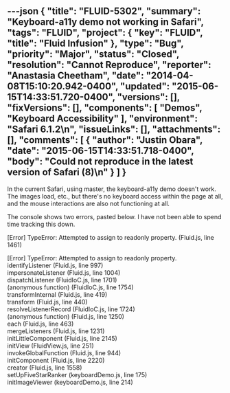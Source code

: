 ---json
{
  "title": "FLUID-5302",
  "summary": "Keyboard-a11y demo not working in Safari",
  "tags": "FLUID",
  "project": {
    "key": "FLUID",
    "title": "Fluid Infusion"
  },
  "type": "Bug",
  "priority": "Major",
  "status": "Closed",
  "resolution": "Cannot Reproduce",
  "reporter": "Anastasia Cheetham",
  "date": "2014-04-08T15:10:20.942-0400",
  "updated": "2015-06-15T14:33:51.720-0400",
  "versions": [],
  "fixVersions": [],
  "components": [
    "Demos",
    "Keyboard Accessibility"
  ],
  "environment": "Safari 6.1.2\n",
  "issueLinks": [],
  "attachments": [],
  "comments": [
    {
      "author": "Justin Obara",
      "date": "2015-06-15T14:33:51.718-0400",
      "body": "Could not reproduce in the latest version of Safari (8)\n"
    }
  ]
}
---
In the current Safari, using master, the keyboard-a11y demo doesn't work. The images load, etc., but there's no keyboard access within the page at all, and the mouse interactions are also not functioning at all.

The console shows two errors, pasted below. I have not been able to spend time tracking this down.

\[Error] TypeError: Attempted to assign to readonly property. (Fluid.js, line 1461)

\[Error] TypeError: Attempted to assign to readonly property.\
identifyListener (Fluid.js, line 997)\
impersonateListener (Fluid.js, line 1004)\
dispatchListener (FluidIoC.js, line 1701)\
(anonymous function) (FluidIoC.js, line 1754)\
transformInternal (Fluid.js, line 419)\
transform (Fluid.js, line 440)\
resolveListenerRecord (FluidIoC.js, line 1724)\
(anonymous function) (Fluid.js, line 1250)\
each (Fluid.js, line 463)\
mergeListeners (Fluid.js, line 1231)\
initLittleComponent (Fluid.js, line 2145)\
initView (FluidView.js, line 251)\
invokeGlobalFunction (Fluid.js, line 944)\
initComponent (Fluid.js, line 2220)\
creator (Fluid.js, line 1558)\
setUpFiveStarRanker (keyboardDemo.js, line 175)\
initImageViewer (keyboardDemo.js, line 214)

        